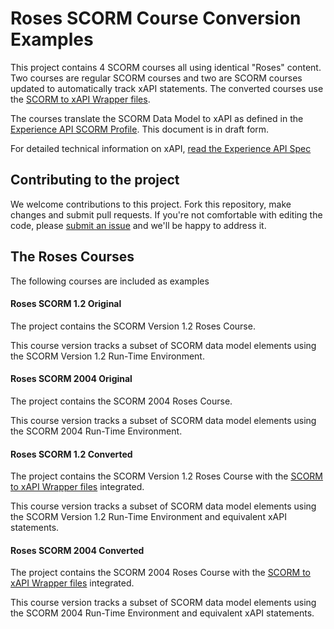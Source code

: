 Roses SCORM Course Conversion Examples
======================================
This project contains 4 SCORM courses all using identical "Roses" content.  Two courses are regular SCORM courses and two are SCORM courses updated to automatically track xAPI statements.  The converted courses use the [SCORM to xAPI Wrapper files](https://github.com/adlnet/SCORM-to-xAPI-Wrapper).

The courses translate the SCORM Data Model to xAPI as defined in the [Experience API SCORM Profile](https://github.com/adlnet/xAPI-SCORM-Profile).  This document is in draft form. 

For detailed technical information on xAPI, [read the Experience API Spec](https://github.com/adlnet/xAPI-Spec/blob/master/xAPI.md)

## Contributing to the project
We welcome contributions to this project. Fork this repository, 
make changes and submit pull requests. If you're not comfortable 
with editing the code, please [submit an issue](https://github.com/adlnet/SCORM-to-TLA-Roadmap/issues) and we'll be happy 
to address it.  

## The Roses Courses
The following courses are included as examples

#### Roses SCORM 1.2 Original
The project contains the SCORM Version 1.2 Roses Course.  

This course version tracks a subset of SCORM data model elements using the SCORM Version 1.2 Run-Time Environment.

#### Roses SCORM 2004 Original
The project contains the SCORM 2004 Roses Course.  

This course version tracks a subset of SCORM data model elements using the SCORM 2004 Run-Time Environment.

#### Roses SCORM 1.2 Converted
The project contains the SCORM Version 1.2 Roses Course with the [SCORM to xAPI Wrapper files](https://github.com/adlnet/SCORM-to-xAPI-Wrapper) integrated.  

This course version tracks a subset of SCORM data model elements using the SCORM Version 1.2 Run-Time Environment and equivalent xAPI statements.

#### Roses SCORM 2004 Converted
The project contains the SCORM 2004 Roses Course with the [SCORM to xAPI Wrapper files](https://github.com/adlnet/SCORM-to-xAPI-Wrapper) integrated.  

This course version tracks a subset of SCORM data model elements using the SCORM 2004 Run-Time Environment and equivalent xAPI statements.